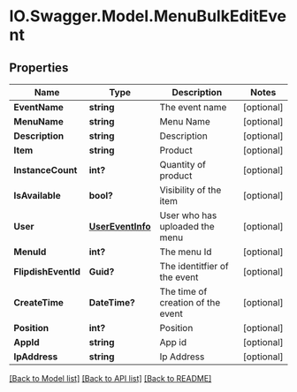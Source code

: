 # IO.Swagger.Model.MenuBulkEditEvent
## Properties

Name | Type | Description | Notes
------------ | ------------- | ------------- | -------------
**EventName** | **string** | The event name | [optional] 
**MenuName** | **string** | Menu Name | [optional] 
**Description** | **string** | Description | [optional] 
**Item** | **string** | Product | [optional] 
**InstanceCount** | **int?** | Quantity of product | [optional] 
**IsAvailable** | **bool?** | Visibility of the item | [optional] 
**User** | [**UserEventInfo**](UserEventInfo.md) | User who has uploaded the menu | [optional] 
**MenuId** | **int?** | The menu Id | [optional] 
**FlipdishEventId** | **Guid?** | The identitfier of the event | [optional] 
**CreateTime** | **DateTime?** | The time of creation of the event | [optional] 
**Position** | **int?** | Position | [optional] 
**AppId** | **string** | App id | [optional] 
**IpAddress** | **string** | Ip Address | [optional] 

[[Back to Model list]](../README.md#documentation-for-models) [[Back to API list]](../README.md#documentation-for-api-endpoints) [[Back to README]](../README.md)


